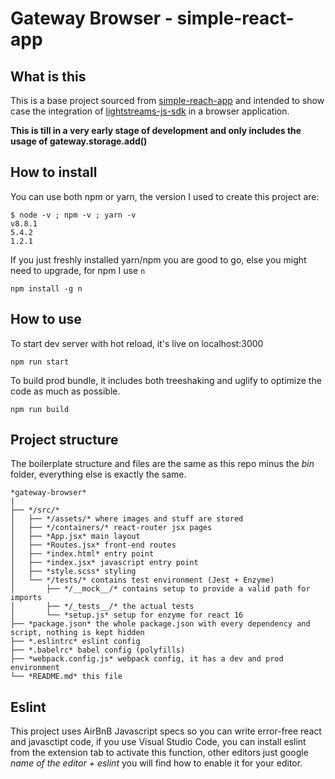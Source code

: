 # Gateway Browser - simple-react-app

## What is this
This is a base project sourced from [simple-reach-app](https://github.com/Kornil/simple-react-app) and intended to show case the integration
of [lightstreams-js-sdk](https://github.com/lightstreams-network/lightstreams-js-sdk) in a browser application.

**This is till in a very early stage of development and only includes the usage of gateway.storage.add()**


## How to install
You can use both npm or yarn, the version I used to create this project are:

```
$ node -v ; npm -v ; yarn -v
v8.8.1
5.4.2
1.2.1
```
If you just freshly installed yarn/npm you are good to go, else you might need to upgrade, for npm I use `n`

```
npm install -g n
```

## How to use

To start dev server with hot reload, it's live on localhost:3000
```
npm run start
```

To build prod bundle, it includes both treeshaking and uglify to optimize the code as much as possible.
```
npm run build
```

## Project structure

The boilerplate structure and files are the same as this repo minus the *bin* folder, everything else is exactly the same.

```
*gateway-browser*
|
├── */src/*
│   ├── */assets/* where images and stuff are stored
│   ├── */containers/* react-router jsx pages
│   ├── *App.jsx* main layout
│   ├── *Routes.jsx* front-end routes
│   ├── *index.html* entry point
│   ├── *index.jsx* javascript entry point
│   ├── *style.scss* styling
│   └── */tests/* contains test environment (Jest + Enzyme)
│       ├── */__mock__/* contains setup to provide a valid path for imports
│       ├── */_tests__/* the actual tests
│       └── *setup.js* setup for enzyme for react 16
├── *package.json* the whole package.json with every dependency and script, nothing is kept hidden
├── *.eslintrc* eslint config
├── *.babelrc* babel config (polyfills)
├── *webpack.config.js* webpack config, it has a dev and prod environment
└── *README.md* this file
```

## Eslint

This project uses AirBnB Javascript specs so you can write error-free react and javasctipt code, if you use Visual Studio Code, you can install eslint from the extension tab to activate this function, other editors just google _name of the editor + eslint_ you will find how to enable it for your editor.

